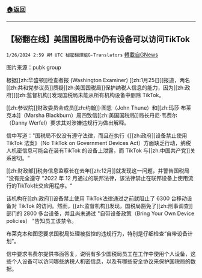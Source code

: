 ###  [:house:返回](README.md)
---


## 【秘翻在线】美国国税局中仍有设备可以访问TikTok
`1/26/2024 2:59 AM UTC 秘密翻譯組G-Translators` [轉載自GNews](https://gnews.org/articles/2254491)

图片来源：pubk group

根据[[zh:华盛顿]]检查者报 (Washington Examiner) [[zh:1月25日]]报道，两名[[zh:共和党参议员]]质疑[[zh:美国国税局]]保护纳税人信息的能力，因为[[zh:政府]][[zh:监督机构]]发现国税局未能从所有机构设备中删除 TikTok。

[[zh:参议院]]财政委员会成员[[zh:约翰]]·图恩（John Thune）和[[zh:玛莎·布莱克本]]（Marsha Blackburn）周四致信[[zh:美国国税局]]局长丹尼·韦费尔（Danny Werfel）要求其对涉嫌违规行为做出解释。

信中写道："国税局不仅没有遵守法律，而且在执行《[[zh:政府]]设备禁止使用 TikTok 法案》（No TikTok on Government Devices Act）方面缺乏行动，纳税人机密信息可能会在装有TikTok 的设备上泄露，而 TikTok 与[[zh:中国共产党]]关系密切。“

[[zh:财政部]]税务信息监察长在去年[[zh:12月]]就发现这一问题，并警告国税局 "没有完全遵守 "2022 年 12 月通过的联邦法律，该法律禁止在联邦设备上使用流行的TikTok社交应用程序。“

该机构在[[zh:政府]]设备禁止使用 TikTok法律通过之前就阻止了 6300 台移动设备对 TikTok 的访问。然而，[[zh:监督机构]]发现，国税局豁免了[[zh:刑事调查]]部门的 2800 多台设备，并且尚未通过 "自带设备政策（Bring Your Own Device policies） "告知员工该禁令。

布莱克本和图恩要求国税局处理被指控的违规行为，特别是仔细检查“自带设备计划”。

信中要求韦费尔提供书面答复，说明有多少国税局员工在工作中使用个人设备，这些个人设备可以访问哪些纳税人机密信息，以及有哪些安全协议来保护国税局的数据。

